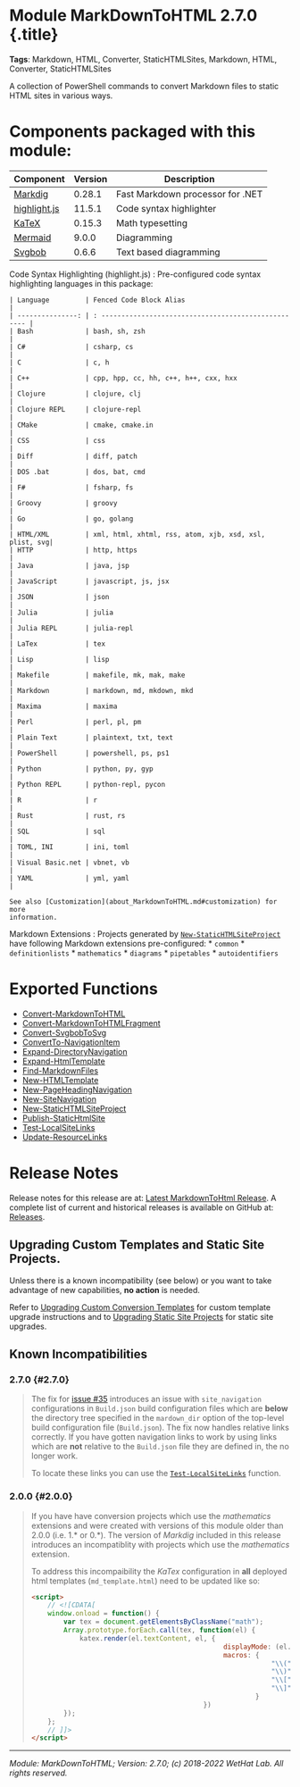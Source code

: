﻿# Module MarkDownToHTML 2.7.0 {.title}

**Tags**: Markdown, HTML, Converter, StaticHTMLSites, Markdown, HTML, Converter, StaticHTMLSites

A collection of PowerShell commands to convert Markdown files to static
HTML sites in various ways.

# Components packaged with this module:

| Component                                       |Version | Description
|-------------------------------------------------|--------|-----------------------------------
| [Markdig](https://github.com/lunet-io/markdig)  | 0.28.1 | Fast Markdown processor for .NET
| [highlight.js](https://highlightjs.org/)        | 11.5.1 | Code syntax highlighter
| [KaTeX](https://katex.org/)                     | 0.15.3 | Math typesetting
| [Mermaid](http://mermaid-js.github.io/mermaid/) | 9.0.0  | Diagramming
| [Svgbob](https://lib.rs/crates/svgbob_cli)      | 0.6.6  | Text based diagramming

Code Syntax Highlighting (highlight.js)
:   Pre-configured code syntax highlighting languages in this package:

    | Language         | Fenced Code Block Alias                               |
    | ---------------: | : --------------------------------------------------- |
    | Bash             | bash, sh, zsh                                         |
    | C#               | csharp, cs                                            |
    | C                | c, h                                                  |
    | C++              | cpp, hpp, cc, hh, c++, h++, cxx, hxx                  |
    | Clojure          | clojure, clj                                          |
    | Clojure REPL     | clojure-repl                                          |
    | CMake            | cmake, cmake.in                                       |
    | CSS              | css                                                   |
    | Diff             | diff, patch                                           |
    | DOS .bat         | dos, bat, cmd                                         |
    | F#               | fsharp, fs                                            |
    | Groovy           | groovy                                                |
    | Go               | go, golang                                            |
    | HTML/XML         | xml, html, xhtml, rss, atom, xjb, xsd, xsl, plist, svg|
    | HTTP             | http, https                                           |
    | Java             | java, jsp                                             |
    | JavaScript       | javascript, js, jsx                                   |
    | JSON             | json                                                  |
    | Julia            | julia                                                 |
    | Julia REPL       | julia-repl                                            |
    | LaTex            | tex                                                   |
    | Lisp             | lisp                                                  |
    | Makefile         | makefile, mk, mak, make                               |
    | Markdown         | markdown, md, mkdown, mkd                             |
    | Maxima           | maxima                                                |
    | Perl             | perl, pl, pm                                          |
    | Plain Text       | plaintext, txt, text                                  |
    | PowerShell       | powershell, ps, ps1                                   |
    | Python           | python, py, gyp                                       |
    | Python REPL      | python-repl, pycon                                    |
    | R                | r                                                     |
    | Rust             | rust, rs                                              |
    | SQL              | sql                                                   |
    | TOML, INI        | ini, toml                                             |
    | Visual Basic.net | vbnet, vb                                             |
    | YAML             | yml, yaml                                             |

    See also [Customization](about_MarkdownToHTML.md#customization) for more
    information.

Markdown Extensions
:   Projects generated by [`New-StaticHTMLSiteProject`](New-StaticHTMLSiteProject.md) have following
    Markdown extensions pre-configured:
    * `common`
    * `definitionlists`
    * `mathematics`
    * `diagrams`
    * `pipetables`
    * `autoidentifiers`

# Exported Functions

* [Convert-MarkdownToHTML](Convert-MarkdownToHTML.md)
* [Convert-MarkdownToHTMLFragment](Convert-MarkdownToHTMLFragment.md)
* [Convert-SvgbobToSvg](Convert-SvgbobToSvg.md)
* [ConvertTo-NavigationItem](ConvertTo-NavigationItem.md)
* [Expand-DirectoryNavigation](Expand-DirectoryNavigation.md)
* [Expand-HtmlTemplate](Expand-HtmlTemplate.md)
* [Find-MarkdownFiles](Find-MarkdownFiles.md)
* [New-HTMLTemplate](New-HTMLTemplate.md)
* [New-PageHeadingNavigation](New-PageHeadingNavigation.md)
* [New-SiteNavigation](New-SiteNavigation.md)
* [New-StaticHTMLSiteProject](New-StaticHTMLSiteProject.md)
* [Publish-StaticHtmlSite](Publish-StaticHtmlSite.md)
* [Test-LocalSiteLinks](Test-LocalSiteLinks.md)
* [Update-ResourceLinks](Update-ResourceLinks.md)

# Release Notes

Release notes for this release are at:
[Latest MarkdownToHtml Release](https://github.com/WetHat/MarkdownToHtml/releases/tag/2.7.0).
A complete list of current and historical releases is available on GitHub at:
[Releases](https://github.com/WetHat/MarkdownToHtml/releases/).

## Upgrading Custom Templates and Static Site Projects.

Unless there is a known incompatibility (see below) or you want to take
advantage of new capabilities, **no action** is needed.

Refer to
[Upgrading Custom Conversion Templates](New-StaticHTMLSiteProject.md#upgrading-custom-conversion-templates)
for custom template upgrade instructions and to
[Upgrading Static Site Projects](New-StaticHTMLSiteProject.md#upgrading-static-site-projects)
for static site upgrades.

## Known Incompatibilities

### 2.7.0  {#2.7.0}
> The fix for [issue #35](https://github.com/WetHat/MarkdownToHtml/issues/35)
> introduces an issue with `site_navigation` configurations in `Build.json`
> build configuration files which are **below** the directory tree specified in
> the `mardown_dir` option of the top-level build configuration file
> (`Build.json`). The fix now handles relative links correctly. If you have
> gotten navigation links to work by using links which are **not** relative
> to the `Build.json` file they are defined in, the no longer work.
>
> To locate these links you can use the [`Test-LocalSiteLinks`](Test-LocalSiteLinks.md) function.

### 2.0.0 {#2.0.0}
> If you have have conversion projects which use the _mathematics_ extensions and
> were created with versions of this module older than 2.0.0 (i.e. 1.* or 0.*).
> The version of _Markdig_ included in this release introduces an
> incompatiblity with projects which use the _mathematics_ extension.
>
> To address this incompaibility the _KaTex_ configuration in
> **all** deployed html templates (`md_template.html`) need to be updated like so:
>
> ~~~ html
> <script>
>     // <![CDATA[
>     window.onload = function() {
>         var tex = document.getElementsByClassName("math");
>         Array.prototype.forEach.call(tex, function(el) {
>             katex.render(el.textContent, el, {
>                                                 displayMode: (el.nodeName == "DIV"),
>                                                 macros: {
>                                                             "\\(": "",
>                                                             "\\)": "",
>                                                             "\\[": "",
>                                                             "\\]": ""
>                                                         }
>                                            })
>         });
>     };
>     // ]]>
> </script>
> ~~~


---

<cite>Module: MarkDownToHTML; Version: 2.7.0; (c) 2018-2022 WetHat Lab. All rights reserved.</cite>
